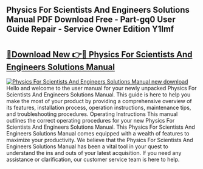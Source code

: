 ## Physics For Scientists And Engineers Solutions Manual PDF Download Free - Part-gq0 User Guide Repair - Service Owner Edition Y1lmf

# <h2><a href="http://bc86584.oget.top/?id=Physics+For+Scientists+And+Engineers+Solutions+Manual">🔗Download New 👉🔴 Physics For Scientists And Engineers Solutions Manual</a></h2>

[![Physics For Scientists And Engineers Solutions Manual new download](https://i.imgur.com/5g1atiW.png)](http://bc86584.oget.top/?id=Physics+For+Scientists+And+Engineers+Solutions+Manual)
Hello and welcome to the user manual for your newly unpacked Physics For Scientists And Engineers Solutions Manual. This guide is here to help you make the most of your product by providing a comprehensive overview of its features, installation process, operation instructions, maintenance tips, and troubleshooting procedures. Operating Instructions This manual outlines the correct operating procedures for your new Physics For Scientists And Engineers Solutions Manual. This Physics For Scientists And Engineers Solutions Manual comes equipped with a wealth of features to maximize your productivity. We believe that the Physics For Scientists And Engineers Solutions Manual has been a vital tool in your quest to understand the ins and outs of your latest acquisition. If you need any assistance or clarification, our customer service team is here to help.
